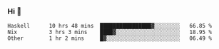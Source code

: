 ### Hi 👋

<!--START_SECTION:waka-->

```text
Haskell      10 hrs 48 mins  ████████████████▓░░░░░░░░   66.85 %
Nix          3 hrs 3 mins    ████▓░░░░░░░░░░░░░░░░░░░░   18.95 %
Other        1 hr 2 mins     █▓░░░░░░░░░░░░░░░░░░░░░░░   06.49 %
```

<!--END_SECTION:waka-->
